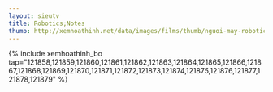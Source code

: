 ```yaml
---
layout: sieutv
title: Robotics;Notes
thumb: http://xemhoathinh.net/data/images/films/thumb/nguoi-may-roboticsnotes-2012.jpg
---
```

{% include xemhoathinh_bo tap="121858,121859,121860,121861,121862,121863,121864,121865,121866,121867,121868,121869,121870,121871,121872,121873,121874,121875,121876,121877,121878,121879" %} 
